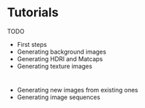 # Tutorials

TODO

- First steps
- Generating background images
- Generating HDRI and Matcaps
- Generating texture images
#
- Generating new images from existing ones
- Generating image sequences
